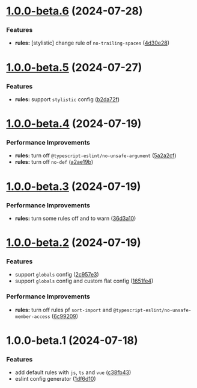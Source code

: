 # [1.0.0-beta.6](https://github.com/akinoccc/eslint-config-airbe/compare/v1.0.0-beta.5...v1.0.0-beta.6) (2024-07-28)


### Features

* **rules:** [stylistic] change rule of `no-trailing-spaces` ([4d30e28](https://github.com/akinoccc/eslint-config-airbe/commit/4d30e281de8904a3345ddd2a5d637edfd65fb28a))

# [1.0.0-beta.5](https://github.com/akinoccc/eslint-config-airbe/compare/v1.0.0-beta.4...v1.0.0-beta.5) (2024-07-27)


### Features

* **rules:** support `stylistic` config ([b2da72f](https://github.com/akinoccc/eslint-config-airbe/commit/b2da72fa67efc4dc7fdd4aa291d37c01f16000d5))

# [1.0.0-beta.4](https://github.com/akinoccc/eslint-config-airbe/compare/v1.0.0-beta.3...v1.0.0-beta.4) (2024-07-19)


### Performance Improvements

* **rules:** turn off `@typescript-eslint/no-unsafe-argument` ([5a2a2cf](https://github.com/akinoccc/eslint-config-airbe/commit/5a2a2cfc4260178d2d510f94b8dcba9980941e93))
* **rules:** turn off `no-def` ([a2ae19b](https://github.com/akinoccc/eslint-config-airbe/commit/a2ae19b2187b5c5a6d8bb6621f716722228e0598))

# [1.0.0-beta.3](https://github.com/akinoccc/eslint-config-airbe/compare/v1.0.0-beta.2...v1.0.0-beta.3) (2024-07-19)


### Performance Improvements

* **rules:** turn some rules off and to warn ([36d3a10](https://github.com/akinoccc/eslint-config-airbe/commit/36d3a10e223e369397ae5f99346825bda3578eec))

# [1.0.0-beta.2](https://github.com/akinoccc/eslint-config-airbe/compare/v1.0.0-beta.1...v1.0.0-beta.2) (2024-07-19)


### Features

* support `globals` config ([2c957e3](https://github.com/akinoccc/eslint-config-airbe/commit/2c957e356ca2f5beae8f10e946a124cb84449f05))
* support `globals` config and custom flat config ([1651fe4](https://github.com/akinoccc/eslint-config-airbe/commit/1651fe49a6c70deaea174588adde37855ce62503))


### Performance Improvements

* **rules:** turn off rules pf `sort-import` and `@typescript-eslint/no-unsafe-member-access` ([6c99209](https://github.com/akinoccc/eslint-config-airbe/commit/6c992098cc6cb5cdd5c00e3ce2a7b71725ac8b76))

# 1.0.0-beta.1 (2024-07-18)


### Features

* add default rules with `js`, `ts` and `vue` ([c38fb43](https://github.com/akinoccc/eslint-config-airbe/commit/c38fb437f44b7376d4d64b296b50093bbd2db2cc))
* eslint config generator ([1df6d10](https://github.com/akinoccc/eslint-config-airbe/commit/1df6d10883cc17d24be690896efffffe0dca81cd))
